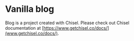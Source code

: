 # Vanilla blog

Blog is a project created with Chisel. Please check out Chisel documentation at [https://www.getchisel.co/docs/](www.getchisel.co/docs/).

